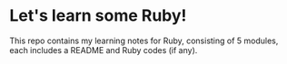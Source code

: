 # Let's learn some Ruby!

This repo contains my learning notes for Ruby, consisting of 5 modules, each includes a README and Ruby codes (if any).

